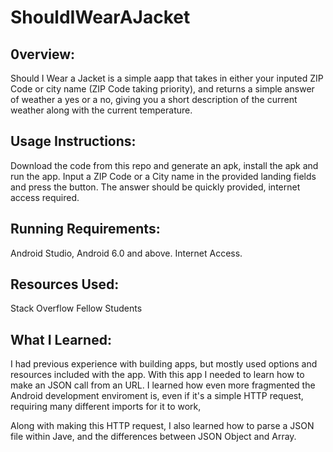 # ShouldIWearAJacket
## 0verview:
Should I Wear a Jacket is a simple aapp that takes in either your inputed ZIP Code or city name (ZIP Code taking priority),
and returns a simple answer of weather a yes or a no, giving you a short description of the current weather along with the current 
temperature.

## Usage Instructions:
Download the code from this repo and generate an apk, install the apk and run the app. Input a ZIP Code or a City name in the provided
landing fields and press the button. The answer should be quickly provided, internet access required.

## Running Requirements:
Android Studio,
Android 6.0 and above.
Internet Access.

## Resources Used:
Stack Overflow
Fellow Students

## What I Learned:
I had previous experience with building apps, but mostly used options and resources included with the app. With this app
I needed to learn how to make an JSON call from an URL. I learned how even more fragmented the Android development enviroment is,
even if it's a simple HTTP request, requiring many different imports for it to work,

Along with making this HTTP request, I also learned how to parse a JSON file within Jave, and the differences between JSON Object and
Array.
